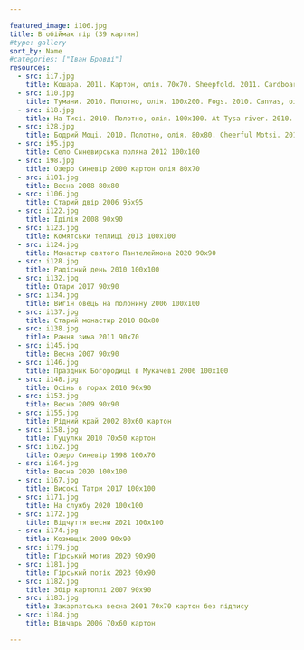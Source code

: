 ```yaml
---

featured_image: i106.jpg
title: В обіймах гір (39 картин)
#type: gallery
sort_by: Name
#categories: ["Іван Бровді"]
resources:
  - src: ii7.jpg
    title: Кошара. 2011. Картон, олія. 70х70. Sheepfold. 2011. Cardboard, oil. 
  - src: i10.jpg
    title: Тумани. 2010. Полотно, олія. 100х200. Fogs. 2010. Canvas, oil. 
  - src: i18.jpg
    title: На Тисі. 2010. Полотно, олія. 100х100. At Tysa river. 2010. Canvas, oil. 
  - src: i28.jpg
    title: Бодрий Моцi. 2010. Полотно, олія. 80х80. Cheerful Motsi. 2010. Canvas, oil.
  - src: i95.jpg
    title: Село Синевирська поляна 2012 100х100
  - src: i98.jpg
    title: Озеро Синевір 2000 картон олія 80х70
  - src: i101.jpg
    title: Весна 2008 80х80
  - src: i106.jpg
    title: Старий двір 2006 95х95
  - src: i122.jpg
    title: Іділія 2008 90х90
  - src: i123.jpg
    title: Комятськи теплиці 2013 100х100 
  - src: i124.jpg
    title: Монастир святого Пантелеймона 2020 90х90
  - src: i128.jpg
    title: Радісний день 2010 100х100
  - src: i132.jpg
    title: Отари 2017 90х90
  - src: i134.jpg
    title: Вигін овець на полонину 2006 100х100
  - src: i137.jpg
    title: Старий монастир 2010 80х80
  - src: i138.jpg
    title: Рання зима 2011 90х70
  - src: i145.jpg
    title: Весна 2007 90х90
  - src: i146.jpg
    title: Праздник Богородиці в Мукачеві 2006 100х100
  - src: i148.jpg
    title: Осінь в горах 2010 90х90
  - src: i153.jpg
    title: Весна 2009 90х90
  - src: i155.jpg
    title: Рідний край 2002 80х60 картон
  - src: i158.jpg
    title: Гуцулки 2010 70х50 картон
  - src: i162.jpg
    title: Озеро Синевір 1998 100х70
  - src: i164.jpg
    title: Весна 2020 100х100
  - src: i167.jpg
    title: Високі Татри 2017 100х100
  - src: i171.jpg
    title: На службу 2020 100х100
  - src: i172.jpg
    title: Відчуття весни 2021 100х100
  - src: i174.jpg
    title: Козмещік 2009 90х90
  - src: i179.jpg
    title: Гірський мотив 2020 90х90
  - src: i181.jpg
    title: Гірський потік 2023 90х90
  - src: i182.jpg
    title: Збір картоплі 2007 90х90
  - src: i183.jpg
    title: Закарпатська весна 2001 70х70 картон без підпису
  - src: i184.jpg
    title: Вівчарь 2006 70х60 картон

---
```

